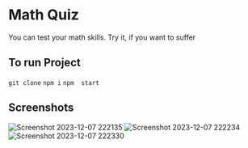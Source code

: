 # Math Quiz

You can test your math skills. 
Try it, if you want to suffer

## To run Project

`git clone`
`npm i`
`npm  start`

## Screenshots

![Screenshot 2023-12-07 222135](https://github.com/Levon0Asatryan/math-quiz/assets/88244132/7f1e3633-be78-4713-a597-83a4aa085aa3)
![Screenshot 2023-12-07 222234](https://github.com/Levon0Asatryan/math-quiz/assets/88244132/820c7300-d7ec-4940-bf95-703f4d2fa4d7)
![Screenshot 2023-12-07 222330](https://github.com/Levon0Asatryan/math-quiz/assets/88244132/61ae4a39-4fa9-444d-9822-ff9516e166f5)
